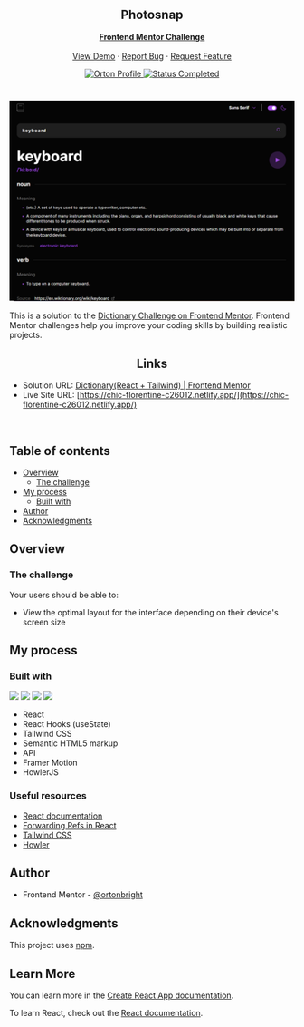 <div id="top"></div>

<div align="center">

  <h2 align="center">Photosnap</h2>
  <p align="center">
    <a href="https://www.frontendmentor.io/challenges/dictionary-web-app-h5wwnyuKFL"><strong>Frontend Mentor Challenge</strong></a>
    <br />
    <br />
    <a href="https://ortondev.noraveniintern.com/">View Demo</a>
    ·
    <a href="https://github.com/ortonb110/dictionary" target="_blank">Report Bug</a>
    ·
    <a href="https://github.com/ortonb110/dictionary" target="_blank">Request Feature</a>
  </p>
</div>

<!-- Bagdes -->
<div align="center">
  <!-- Profile -->
  <a href="https://www.frontendmentor.io/profile/ortonb110">
    <img src="https://img.shields.io/badge/Profile-Bright%20Orton-brightgreen" alt="Orton Profile">
  </a>
  <!-- Status -->
    <a href="#">
    <img src="https://img.shields.io/badge/Status-Completed-brightgreen?style=for-the-badge" alt="Status Completed">
  </a>

</div>

#

<div align="center">

![](./src/assets/images/Capture.PNG)

</div>

This is a solution to the [Dictionary Challenge on Frontend Mentor](https://www.frontendmentor.io/challenges/dictionary-web-app-h5wwnyuKFL). Frontend Mentor challenges help you improve your coding skills by building realistic projects.

<h2 align="center">Links</h2>

- Solution URL: [Dictionary(React + Tailwind) | Frontend Mentor](https://www.frontendmentor.io/solutions/responsive-dictionary-app-bEHNO_aGa5)
- Live Site URL: [https://chic-florentine-c26012.netlify.app/](https://chic-florentine-c26012.netlify.app/)

<br>

## Table of contents

- [Overview](#overview)
  - [The challenge](#the-challenge)
- [My process](#my-process)
  - [Built with](#built-with)
- [Author](#author)
- [Acknowledgments](#acknowledgments)

## Overview

### The challenge

Your users should be able to:

- View the optimal layout for the interface depending on their device's screen size

## My process

### Built with

<!-- Bagdes -->

![](https://img.shields.io/badge/React-20232A?style=for-the-badge&logo=react&logoColor=61DAFB)
![](https://img.shields.io/badge/HTML5-E34F26?style=for-the-badge&logo=html5&logoColor=white)
![](https://img.shields.io/badge/CSS3-1572B6?style=for-the-badge&logo=css3&logoColor=white)
[](https://img.shields.io/badge/Tailwind%20CSS-38B2AC?style=for-the-badge&logo=tailwind-css&logoColor=white)
![](https://img.shields.io/badge/Git-F05032?style=for-the-badge&logo=git&logoColor=white)

- React
- React Hooks (useState)
- Tailwind CSS
- Semantic HTML5 markup
- API
- Framer Motion
- HowlerJS


### Useful resources

- [React documentation](https://reactjs.org/)
- [Forwarding Refs in React](https://reactjs.org/docs/forwarding-refs.html)
- [Tailwind CSS](https://tailwindcss.com/)
- [Howler](https://howlerjs.com/)

## Author

- Frontend Mentor - [@ortonbright](https://www.frontendmentor.io/profile/ortonb110)

## Acknowledgments

This project uses [npm](https://www.npmjs.com/).

## Learn More

You can learn more in the [Create React App documentation](https://facebook.github.io/create-react-app/docs/getting-started).

To learn React, check out the [React documentation](https://reactjs.org/).
